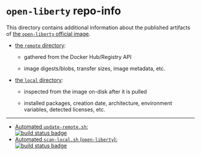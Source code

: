# `open-liberty` repo-info

This directory contains additional information about the published artifacts of [the `open-liberty` official image](https://hub.docker.com/_/open-liberty/).

-	[the `remote` directory](remote/):

	-	gathered from the Docker Hub/Registry API

	-	image digests/blobs, transfer sizes, image metadata, etc.

-	[the `local` directory](local/):

	-	inspected from the image on-disk after it is pulled

	-	installed packages, creation date, architecture, environment variables, detected licenses, etc.

---

-	[Automated `update-remote.sh`:  
	![build status badge](https://doi-janky.infosiftr.net/job/repo-info/job/remote/badge/icon)](https://doi-janky.infosiftr.net/job/repo-info/job/remote/)
-	[Automated `scan-local.sh` (`open-liberty`):  
	![build status badge](https://doi-janky.infosiftr.net/job/repo-info/job/local/job/open-liberty/badge/icon)](https://doi-janky.infosiftr.net/job/repo-info/job/local/job/open-liberty)
